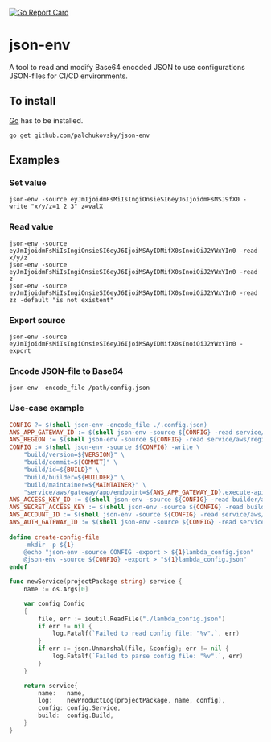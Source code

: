 [![Go Report Card](https://goreportcard.com/badge/github.com/palchukovsky/json-env)](https://goreportcard.com/report/github.com/palchukovsky/json-env)
# json-env
A tool to read and modify Base64 encoded JSON to use configurations JSON-files for CI/CD environments.
## To install
[Go](https://golang.org/dl/) has to be installed.
```shell
go get github.com/palchukovsky/json-env
```
## Examples
### Set value
```shell
json-env -source eyJmIjoidmFsMiIsIngiOnsieSI6eyJ6IjoidmFsMSJ9fX0 -write "x/y/z=1 2 3" z=valX
```
### Read value
```shell
json-env -source eyJmIjoidmFsMiIsIngiOnsieSI6eyJ6IjoiMSAyIDMifX0sInoiOiJ2YWxYIn0 -read x/y/z
json-env -source eyJmIjoidmFsMiIsIngiOnsieSI6eyJ6IjoiMSAyIDMifX0sInoiOiJ2YWxYIn0 -read z
json-env -source eyJmIjoidmFsMiIsIngiOnsieSI6eyJ6IjoiMSAyIDMifX0sInoiOiJ2YWxYIn0 -read zz -default "is not existent"
```
### Export source
```shell
json-env -source eyJmIjoidmFsMiIsIngiOnsieSI6eyJ6IjoiMSAyIDMifX0sInoiOiJ2YWxYIn0 -export
```
### Encode JSON-file to Base64
```shell
json-env -encode_file /path/config.json
```
### Use-case example
```Makefile
CONFIG ?= $(shell json-env -encode_file ./.config.json)
AWS_APP_GATEWAY_ID := $(shell json-env -source ${CONFIG} -read service/aws/gateway/app/id)
AWS_REGION := $(shell json-env -source ${CONFIG} -read service/aws/region)
CONFIG := $(shell json-env -source ${CONFIG} -write \
    "build/version=${VERSION}" \
    "build/commit=${COMMIT}" \
    "build/id=${BUILD}" \
    "build/builder=${BUILDER}" \
    "build/maintainer=${MAINTAINER}" \
    "service/aws/gateway/app/endpoint=${AWS_APP_GATEWAY_ID}.execute-api.${AWS_REGION}.amazonaws.com/${VERSION}")
AWS_ACCESS_KEY_ID := $(shell json-env -source ${CONFIG} -read builder/aws/accessKey/id)
AWS_SECRET_ACCESS_KEY := $(shell json-env -source ${CONFIG} -read builder/aws/accessKey/secret)
AWS_ACCOUNT_ID := $(shell json-env -source ${CONFIG} -read service/aws/accountId)
AWS_AUTH_GATEWAY_ID := $(shell json-env -source ${CONFIG} -read service/aws/gateway/auth/id)
    
define create-config-file
    -mkdir -p ${1}
    @echo "json-env -source CONFIG -export > ${1}lambda_config.json"
    @json-env -source ${CONFIG} -export > "${1}lambda_config.json"
endef
```
``` go
func newService(projectPackage string) service {
	name := os.Args[0]

	var config Config
	{
		file, err := ioutil.ReadFile("./lambda_config.json")
		if err != nil {
			log.Fatalf(`Failed to read config file: "%v".`, err)
		}
		if err := json.Unmarshal(file, &config); err != nil {
			log.Fatalf(`Failed to parse config file: "%v".`, err)
		}
	}

	return service{
		name:   name,
		log:    newProductLog(projectPackage, name, config),
		config: config.Service,
		build:  config.Build,
	}
}
```
